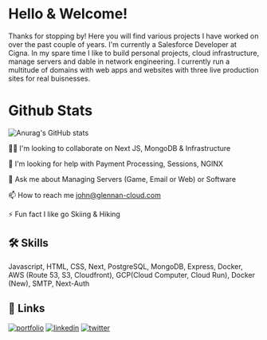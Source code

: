 # Hello & Welcome! 

Thanks for stopping by! Here you will find various projects I have worked on over the past couple of years. I'm currently a Salesforce Developer at Cigna. In my spare time I like to build personal projects, cloud infrastructure, manage servers and dable in network engineering. I currently run a multitude of domains with web apps and websites with three live production sites for real buisnesses. 

# Github Stats

![Anurag's GitHub stats](https://github-readme-stats.vercel.app/api?username=glennanj1&show_icons=true&theme=radical)


👯‍♀️ I'm looking to collaborate on Next JS, MongoDB & Infrastructure

🤔 I'm looking for help with Payment Processing, Sessions, NGINX

💬 Ask me about Managing Servers (Game, Email or Web) or Software 

📫 How to reach me john@glennan-cloud.com

⚡️ Fun fact I like go Skiing & Hiking


## 🛠 Skills
Javascript, HTML, CSS, Next, PostgreSQL, MongoDB, Express, Docker, AWS (Route 53, S3, Cloudfront), GCP(Cloud Computer, Cloud Run), Docker (New), SMTP, Next-Auth

## 🔗 Links
[![portfolio](https://img.shields.io/badge/my_portfolio-000?style=for-the-badge&logo=ko-fi&logoColor=white)](https://glennan.netlify.app/)
[![linkedin](https://img.shields.io/badge/linkedin-0A66C2?style=for-the-badge&logo=linkedin&logoColor=white)](https://https://www.linkedin.com/in/glennan/)
[![twitter](https://img.shields.io/badge/twitter-1DA1F2?style=for-the-badge&logo=twitter&logoColor=white)](https://twitter.com/glennan_dev/)
